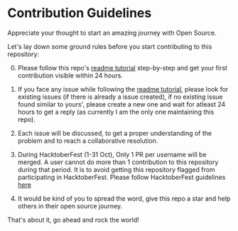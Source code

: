 # Contribution Guidelines

Appreciate your thought to start an amazing journey with Open Source.


Let's lay down some ground rules before you start contributing to this repository:

0. Please follow this repo's [readme tutorial](https://github.com/siddharth2016/hello-open-source#hello-open-source) step-by-step and get your first contribution visible within 24 hours.

1. If you face any issue while following the [readme tutorial](https://github.com/siddharth2016/hello-open-source#hello-open-source), please look for existing issues (if there is already a issue created), if no existing issue found similar to yours', please create a new one and wait for atleast 24 hours to get a reply (as currently I am the only one maintaining this repo).

2. Each issue will be discussed, to get a proper understanding of the problem and to reach a collaborative resolution.

3. During HacktoberFest (1-31 Oct), Only 1 PR per username will be merged. A user cannot do more than 1 contribution to this repository during that period. It is to avoid getting this repository flagged from participating in HacktoberFest. Please follow HacktoberFest guidelines [here](https://hacktoberfest.digitalocean.com/details)

4. It would be kind of you to spread the word, give this repo a star and help others in their open source journey.


That's about it, go ahead and rock the world!
